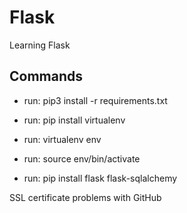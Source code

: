 # Flask
Learning Flask

## Commands
- run: pip3 install -r requirements.txt

- run: pip install virtualenv
- run: virtualenv env 
- run: source env/bin/activate
- run: pip install flask flask-sqlalchemy


SSL certificate problems with GitHub
